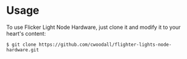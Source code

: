 # Usage

To use Flicker Light Node Hardware, just clone it and modify it to your heart's content:

    $ git clone https://github.com/cwoodall/flighter-lights-node-hardware.git
